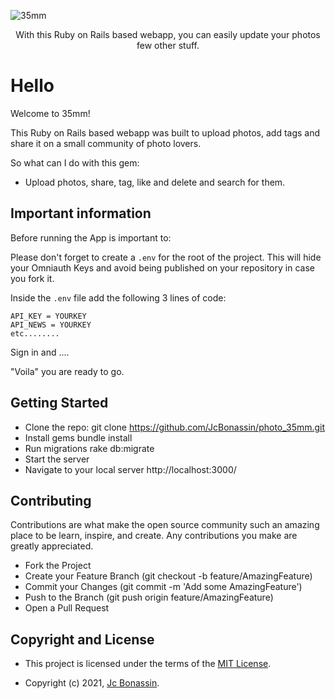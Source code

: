 ![35mm](https://user-images.githubusercontent.com/72950188/133949998-b63efb83-5828-4448-99a6-802402c48257.png)
<div align="center" > 
<p>With this Ruby on Rails based webapp, you can easily update your photos few other stuff.</p>
</div>

# Hello 

Welcome to 35mm! 

This Ruby on Rails based webapp was built to upload photos, add tags and share it on a small community of photo lovers. 

So what can I do with this gem: 

- Upload photos, share, tag, like and delete and search for them.

## Important information 

Before running the App is important to: 


Please don't forget to create a `.env` for the root of the project. This will hide your Omniauth Keys and avoid being published on your repository in case you fork it. 

Inside the `.env` file add the following 3 lines of code:

```cassandraql
API_KEY = YOURKEY
API_NEWS = YOURKEY
etc........ 
```
Sign in and ....

"Voila" you are ready to go. 

## Getting Started

- Clone the repo: git clone https://github.com/JcBonassin/photo_35mm.git
- Install gems bundle install
- Run migrations rake db:migrate
- Start the server 
- Navigate to your local server http://localhost:3000/


## Contributing

Contributions are what make the open source community such an amazing place to be learn, inspire, and create. Any contributions you make are greatly appreciated.

- Fork the Project
- Create your Feature Branch (git checkout -b feature/AmazingFeature)
- Commit your Changes (git commit -m 'Add some AmazingFeature')
- Push to the Branch (git push origin feature/AmazingFeature)
- Open a Pull Request

## Copyright and License

- This project is licensed under the terms of the [MIT License](https://opensource.org/licenses/MIT).

- Copyright (c) 2021, [Jc Bonassin](https://www.jcbonassin.net/).


